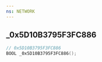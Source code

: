 ```yaml
---
ns: NETWORK
---
```

## _0x5D10B3795F3FC886

```c
// 0x5D10B3795F3FC886
BOOL _0x5D10B3795F3FC886();
```

